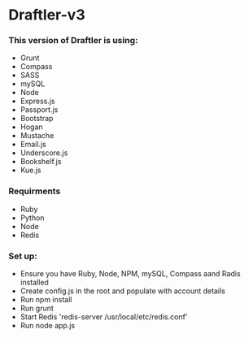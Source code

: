 Draftler-v3
===========

### This version of Draftler is using:

- Grunt
- Compass
- SASS
- mySQL
- Node
- Express.js
- Passport.js
- Bootstrap
- Hogan
- Mustache
- Email.js
- Underscore.js
- Bookshelf.js
- Kue.js


### Requirments

- Ruby
- Python
- Node
- Redis

### Set up:

- Ensure you have Ruby, Node, NPM, mySQL, Compass aand Radis installed
- Create config.js in the root and populate with account details
- Run npm install
- Run grunt
- Start Redis 'redis-server /usr/local/etc/redis.conf'
- Run node app.js
